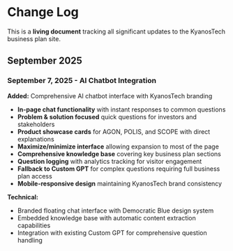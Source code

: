 # Change Log

This is a **living document** tracking all significant updates to the KyanosTech business plan site.

## September 2025

### September 7, 2025 - AI Chatbot Integration
**Added:** Comprehensive AI chatbot interface with KyanosTech branding
- **In-page chat functionality** with instant responses to common questions
- **Problem & solution focused** quick questions for investors and stakeholders  
- **Product showcase cards** for AGON, POLIS, and SCOPE with direct explanations
- **Maximize/minimize interface** allowing expansion to most of the page
- **Comprehensive knowledge base** covering key business plan sections
- **Question logging** with analytics tracking for visitor engagement
- **Fallback to Custom GPT** for complex questions requiring full business plan access
- **Mobile-responsive design** maintaining KyanosTech brand consistency

**Technical:** 
- Branded floating chat interface with Democratic Blue design system
- Embedded knowledge base with automatic content extraction capabilities
- Integration with existing Custom GPT for comprehensive question handling
